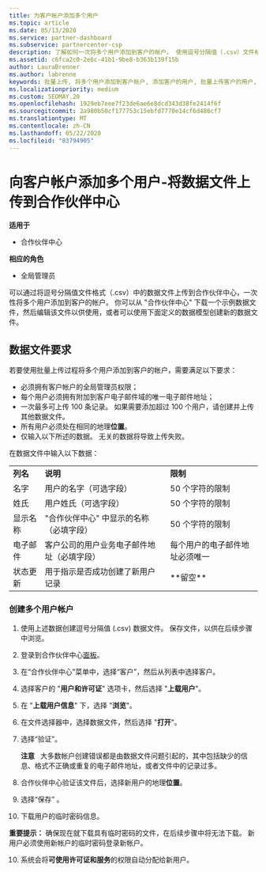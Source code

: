 ```yaml
---
title: 为客户帐户添加多个用户
ms.topic: article
ms.date: 05/13/2020
ms.service: partner-dashboard
ms.subservice: partnercenter-csp
description: 了解如何一次将多个用户添加到客户的帐户。 使用逗号分隔值（.csv）文件格式将数据文件上传到合作伙伴中心。
ms.assetid: c6fca2c0-2e6c-41b1-9be8-b363b139f15b
author: LauraBrenner
ms.author: labrenne
keywords: 批量上传, 将多个用户添加到客户帐户, 添加客户的用户, 批量上传客户的用户, 客户帐户, 客户用户, 用户
ms.localizationpriority: medium
ms.custom: SEOMAY.20
ms.openlocfilehash: 1929eb7eee7f23de6ae6e8dcd343d38fe2414f6f
ms.sourcegitcommit: 2a980b50cf177753c15ebfd7770e14cf6d486cf7
ms.translationtype: MT
ms.contentlocale: zh-CN
ms.lasthandoff: 05/22/2020
ms.locfileid: "83794905"
---
```

# <a name="add-multiple-users-to-a-customer-account---upload-a-data-file-to-partner-center"></a>向客户帐户添加多个用户-将数据文件上传到合作伙伴中心

**适用于**

- 合作伙伴中心

**相应的角色**

- 全局管理员

可以通过将逗号分隔值文件格式（.csv）中的数据文件上传到合作伙伴中心，一次性将多个用户添加到客户的帐户。 你可以从 "合作伙伴中心" 下载一个示例数据文件，然后编辑该文件以供使用，或者可以使用下面定义的数据模型创建新的数据文件。

## <a name="data-file-requirements"></a><a href="" id="creatingtheimportcsvfile"></a>数据文件要求

若要使用批量上传过程将多个用户添加到客户的帐户，需要满足以下要求：

- 必须拥有客户帐户的全局管理员权限；
- 每个用户必须拥有附加到客户电子邮件域的唯一电子邮件地址；
- 一次最多可上传 100 条记录。 如果需要添加超过 100 个用户，请创建并上传其他数据文件。
- 所有用户必须处在相同的地理**位置**。
- 仅输入以下所述的数据。 无关的数据将导致上传失败。

在数据文件中输入以下数据：

|                 |                                                                              |                                            |
|-----------------|------------------------------------------------------------------------------|--------------------------------------------|
| **列名** | **说明**                                                              | **限制**                             |
| 名字      | 用户的名字（可选字段）                                           | 50 个字符的限制                         |
| 姓氏       | 用户姓氏（可选字段）                                            | 50 个字符的限制                         |
| 显示名称    | "合作伙伴中心" 中显示的名称（必填字段）                            | 50 个字符的限制                         |
| 电子邮件           | 客户公司的用户业务电子邮件地址（必填字段）           | 每个用户的电子邮件地址必须唯一 |
| 状态更新   | 用于指示是否成功创建了新用户记录 | \*\*留空\*\*                        |

### <a name="to-create-multiple-user-accounts"></a><a href="" id="createmultipleuseraccounts"></a>创建多个用户帐户

<a href="" id="creatingtheaccounts"></a>

1. 使用上述数据创建逗号分隔值 (.csv) 数据文件。 保存文件，以供在后续步骤中浏览。

2. 登录到合作伙伴中心[面板](https://partner.microsoft.com/dashboard)。

3. 在“合作伙伴中心”菜单中，选择“客户”，然后从列表中选择客户。 

4. 选择客户的 "**用户和许可证**" 选项卡，然后选择 "**上载用户**"。

5. 在 "**上载用户信息**" 下，选择 "**浏览**"。

6. 在文件选择器中，选择数据文件，然后选择 "**打开**"。

7. 选择“验证”。 

    **注意**   大多数帐户创建错误都是由数据文件问题引起的，其中包括缺少的信息、格式不正确或重复的电子邮件地址，或者文件中的记录过多。

8. 合作伙伴中心验证该文件后，选择新用户的地理**位置**。
9. 选择“保存” 。
10. 下载用户的临时密码信息。

**重要提示：** 确保现在就下载具有临时密码的文件，在后续步骤中将无法下载。 新用户必须使用新帐户的临时密码登录新帐户。

10. 系统会将**可使用许可证和服务**的权限自动分配给新用户。 

 

 



